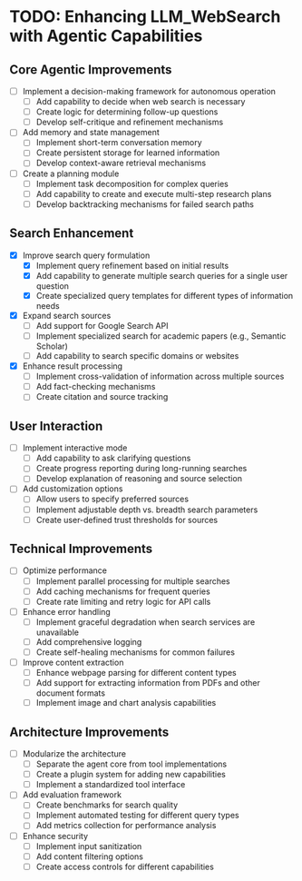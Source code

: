 # TODO: Enhancing LLM_WebSearch with Agentic Capabilities

## Core Agentic Improvements

- [ ] Implement a decision-making framework for autonomous operation
  - [ ] Add capability to decide when web search is necessary
  - [ ] Create logic for determining follow-up questions
  - [ ] Develop self-critique and refinement mechanisms

- [ ] Add memory and state management
  - [ ] Implement short-term conversation memory
  - [ ] Create persistent storage for learned information
  - [ ] Develop context-aware retrieval mechanisms

- [ ] Create a planning module
  - [ ] Implement task decomposition for complex queries
  - [ ] Add capability to create and execute multi-step research plans
  - [ ] Develop backtracking mechanisms for failed search paths

## Search Enhancement

- [X] Improve search query formulation
  - [x] Implement query refinement based on initial results
  - [x] Add capability to generate multiple search queries for a single user question
  - [x] Create specialized query templates for different types of information needs

- [X] Expand search sources
  - [ ] Add support for Google Search API
  - [ ] Implement specialized search for academic papers (e.g., Semantic Scholar)
  - [ ] Add capability to search specific domains or websites

- [X] Enhance result processing
  - [ ] Implement cross-validation of information across multiple sources
  - [ ] Add fact-checking mechanisms
  - [ ] Create citation and source tracking

## User Interaction

- [ ] Implement interactive mode
  - [ ] Add capability to ask clarifying questions
  - [ ] Create progress reporting during long-running searches
  - [ ] Develop explanation of reasoning and source selection

- [ ] Add customization options
  - [ ] Allow users to specify preferred sources
  - [ ] Implement adjustable depth vs. breadth search parameters
  - [ ] Create user-defined trust thresholds for sources

## Technical Improvements

- [ ] Optimize performance
  - [ ] Implement parallel processing for multiple searches
  - [ ] Add caching mechanisms for frequent queries
  - [ ] Create rate limiting and retry logic for API calls

- [ ] Enhance error handling
  - [ ] Implement graceful degradation when search services are unavailable
  - [ ] Add comprehensive logging
  - [ ] Create self-healing mechanisms for common failures

- [ ] Improve content extraction
  - [ ] Enhance webpage parsing for different content types
  - [ ] Add support for extracting information from PDFs and other document formats
  - [ ] Implement image and chart analysis capabilities

## Architecture Improvements

- [ ] Modularize the architecture
  - [ ] Separate the agent core from tool implementations
  - [ ] Create a plugin system for adding new capabilities
  - [ ] Implement a standardized tool interface

- [ ] Add evaluation framework
  - [ ] Create benchmarks for search quality
  - [ ] Implement automated testing for different query types
  - [ ] Add metrics collection for performance analysis

- [ ] Enhance security
  - [ ] Implement input sanitization
  - [ ] Add content filtering options
  - [ ] Create access controls for different capabilities